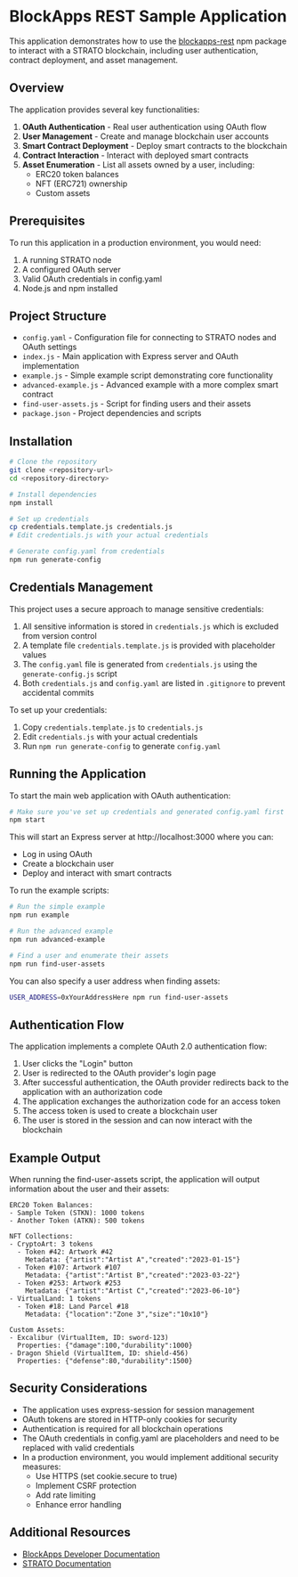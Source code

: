 # BlockApps REST Sample Application

This application demonstrates how to use the [blockapps-rest](https://www.npmjs.com/package/blockapps-rest) npm package to interact with a STRATO blockchain, including user authentication, contract deployment, and asset management.

## Overview

The application provides several key functionalities:

1. **OAuth Authentication** - Real user authentication using OAuth flow
2. **User Management** - Create and manage blockchain user accounts
3. **Smart Contract Deployment** - Deploy smart contracts to the blockchain
4. **Contract Interaction** - Interact with deployed smart contracts
5. **Asset Enumeration** - List all assets owned by a user, including:
   - ERC20 token balances
   - NFT (ERC721) ownership
   - Custom assets

## Prerequisites

To run this application in a production environment, you would need:

1. A running STRATO node
2. A configured OAuth server
3. Valid OAuth credentials in config.yaml
4. Node.js and npm installed

## Project Structure

- `config.yaml` - Configuration file for connecting to STRATO nodes and OAuth settings
- `index.js` - Main application with Express server and OAuth implementation
- `example.js` - Simple example script demonstrating core functionality
- `advanced-example.js` - Advanced example with a more complex smart contract
- `find-user-assets.js` - Script for finding users and their assets
- `package.json` - Project dependencies and scripts

## Installation

```bash
# Clone the repository
git clone <repository-url>
cd <repository-directory>

# Install dependencies
npm install

# Set up credentials
cp credentials.template.js credentials.js
# Edit credentials.js with your actual credentials

# Generate config.yaml from credentials
npm run generate-config
```

## Credentials Management

This project uses a secure approach to manage sensitive credentials:

1. All sensitive information is stored in `credentials.js` which is excluded from version control
2. A template file `credentials.template.js` is provided with placeholder values
3. The `config.yaml` file is generated from `credentials.js` using the `generate-config.js` script
4. Both `credentials.js` and `config.yaml` are listed in `.gitignore` to prevent accidental commits

To set up your credentials:

1. Copy `credentials.template.js` to `credentials.js`
2. Edit `credentials.js` with your actual credentials
3. Run `npm run generate-config` to generate `config.yaml`

## Running the Application

To start the main web application with OAuth authentication:

```bash
# Make sure you've set up credentials and generated config.yaml first
npm start
```

This will start an Express server at http://localhost:3000 where you can:
- Log in using OAuth
- Create a blockchain user
- Deploy and interact with smart contracts

To run the example scripts:

```bash
# Run the simple example
npm run example

# Run the advanced example
npm run advanced-example

# Find a user and enumerate their assets
npm run find-user-assets
```

You can also specify a user address when finding assets:

```bash
USER_ADDRESS=0xYourAddressHere npm run find-user-assets
```

## Authentication Flow

The application implements a complete OAuth 2.0 authentication flow:

1. User clicks the "Login" button
2. User is redirected to the OAuth provider's login page
3. After successful authentication, the OAuth provider redirects back to the application with an authorization code
4. The application exchanges the authorization code for an access token
5. The access token is used to create a blockchain user
6. The user is stored in the session and can now interact with the blockchain

## Example Output

When running the find-user-assets script, the application will output information about the user and their assets:

```
ERC20 Token Balances:
- Sample Token (STKN): 1000 tokens
- Another Token (ATKN): 500 tokens

NFT Collections:
- CryptoArt: 3 tokens
  - Token #42: Artwork #42
    Metadata: {"artist":"Artist A","created":"2023-01-15"}
  - Token #107: Artwork #107
    Metadata: {"artist":"Artist B","created":"2023-03-22"}
  - Token #253: Artwork #253
    Metadata: {"artist":"Artist C","created":"2023-06-10"}
- VirtualLand: 1 tokens
  - Token #18: Land Parcel #18
    Metadata: {"location":"Zone 3","size":"10x10"}

Custom Assets:
- Excalibur (VirtualItem, ID: sword-123)
  Properties: {"damage":100,"durability":1000}
- Dragon Shield (VirtualItem, ID: shield-456)
  Properties: {"defense":80,"durability":1500}
```

## Security Considerations

- The application uses express-session for session management
- OAuth tokens are stored in HTTP-only cookies for security
- Authentication is required for all blockchain operations
- The OAuth credentials in config.yaml are placeholders and need to be replaced with valid credentials
- In a production environment, you would implement additional security measures:
  - Use HTTPS (set cookie.secure to true)
  - Implement CSRF protection
  - Add rate limiting
  - Enhance error handling

## Additional Resources

- [BlockApps Developer Documentation](https://docs.blockapps.net/ba-rest/)
- [STRATO Documentation](https://docs.blockapps.net/)
